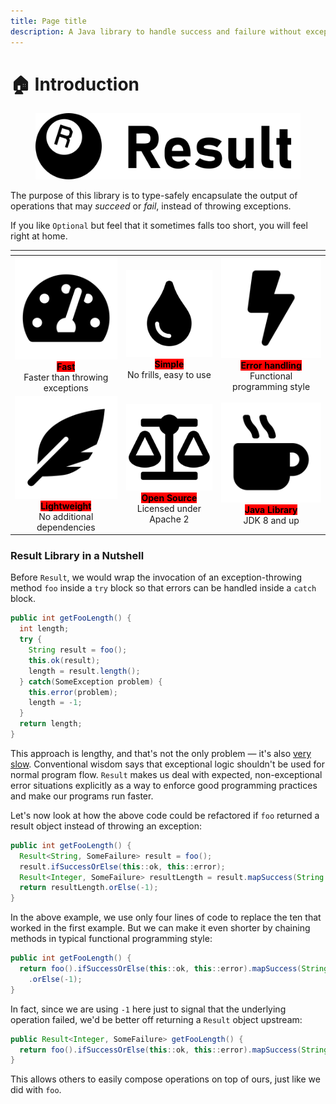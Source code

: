 ```yaml
---
title: Page title
description: A Java library to handle success and failure without exceptions
---
```


# 🏠 Introduction

<div data-full-width="true">

<figure><img src="https://raw.githubusercontent.com/LeakyAbstractions/result/main/docs/result.svg" alt="Result is a Java library to handle success and failure without exceptions." width="563"><figcaption></figcaption></figure>

</div>

The purpose of this library is to type-safely encapsulate the output of operations that may _succeed_ or _fail_, instead of throwing exceptions.

If you like `Optional` but feel that it sometimes falls too short, you will feel right at home.

<table data-full-width="true"><thead><tr><th align="center"></th><th align="center"></th><th align="center"></th></tr></thead><tbody><tr><td align="center"><img src=".gitbook/assets/tachometer-alt.svg" alt=""><br> <mark style="background-color:red;"><strong>Fast</strong></mark> <br>Faster than throwing exceptions</td><td align="center"><img src=".gitbook/assets/tint.svg" alt=""><br> <mark style="background-color:red;"><strong>Simple</strong></mark> <br>No frills, easy to use</td><td align="center"><img src=".gitbook/assets/bolt.svg" alt=""><br> <mark style="background-color:red;"><strong>Error handling</strong></mark> <br>Functional programming style</td></tr><tr><td align="center"><img src=".gitbook/assets/feather-alt.svg" alt=""><br> <mark style="background-color:red;"><strong>Lightweight</strong></mark> <br>No additional dependencies</td><td align="center"><img src=".gitbook/assets/balance-scale.svg" alt=""><br> <mark style="background-color:red;"><strong>Open Source</strong></mark> <br>Licensed under Apache 2</td><td align="center"><img src=".gitbook/assets/mug-hot.svg" alt=""><br> <mark style="background-color:red;"><strong>Java Library</strong></mark> <br>JDK 8 and up</td></tr></tbody></table>

### Result Library in a Nutshell

Before `Result`, we would wrap the invocation of an exception-throwing method `foo` inside a `try` block so that errors can be handled inside a `catch` block.

```java
public int getFooLength() {
  int length;
  try {
    String result = foo();
    this.ok(result);
    length = result.length();
  } catch(SomeException problem) {
    this.error(problem);
    length = -1;
  }
  return length;
}
```

This approach is lengthy, and that's not the only problem — it's also [very slow](https://dev.leakyabstractions.com/result-benchmark/). Conventional wisdom says that exceptional logic shouldn't be used for normal program flow. `Result` makes us deal with expected, non-exceptional error situations explicitly as a way to enforce good programming practices and make our programs run faster.

Let's now look at how the above code could be refactored if `foo` returned a result object instead of throwing an exception:

```java
public int getFooLength() {
  Result<String, SomeFailure> result = foo();
  result.ifSuccessOrElse(this::ok, this::error);
  Result<Integer, SomeFailure> resultLength = result.mapSuccess(String::length);
  return resultLength.orElse(-1);
}
```

In the above example, we use only four lines of code to replace the ten that worked in the first example. But we can make it even shorter by chaining methods in typical functional programming style:

```java
public int getFooLength() {
  return foo().ifSuccessOrElse(this::ok, this::error).mapSuccess(String::length)
    .orElse(-1);
}
```

In fact, since we are using `-1` here just to signal that the underlying operation failed, we'd be better off returning a `Result` object upstream:

```java
public Result<Integer, SomeFailure> getFooLength() {
  return foo().ifSuccessOrElse(this::ok, this::error).mapSuccess(String::length);
}
```

This allows others to easily compose operations on top of ours, just like we did with `foo`.
